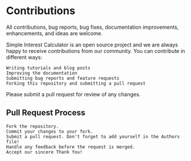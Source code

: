 # Contributions

All contributions, bug reports, bug fixes, documentation improvements, enhancements, and ideas are welcome.

Simple Interest Calculator is an open source project and we are always happy to receive contributions from our community. You can contribute in different ways:

    Writing tutorials and blog posts
    Improving the documentation
    Submitting bug reports and feature requests
    Forking this repository and submitting a pull request

Please submit a pull request for review of any changes.

## Pull Request Process

    Fork the repository.
    Commit your changes to your fork.
    Submit a pull request. Don't forget to add yourself in the Authors file!
    Handle any feedback before the request is merged.
    Accept our sincere Thank You!
